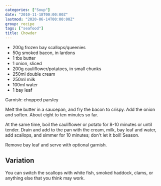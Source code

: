 ```yaml
---
categories: ["Soup"]
date: "2010-11-18T00:00:00Z"
lastmod: "2020-06-14T00:00:00Z"
group: recipe
tags: ["seafood"]
title: Chowder
---
```


- 200g frozen bay scallops/queenies
- 50g smoked bacon, in lardons
- 1 tbs butter
- 1 onion, sliced
- 200g cauliflower/potatoes, in small chunks
- 250ml double cream
- 250ml milk
- 100ml water
- 1 bay leaf

Garnish: chopped parsley

Melt the butter in a saucepan, and fry the bacon to crispy.  Add the onion and soften.  About eight to ten minutes so far.

At the same time, boil the cauliflower or potato for 8-10 minutes or until tender.  Drain and add to the pan with the cream, milk, bay leaf and water, add scallops, and simmer for 10 minutes; don't let it boil!  Season.

Remove bay leaf and serve with optional garnish.

## Variation

You can switch the scallops with white fish, smoked haddock, clams, or anything else that you think may work.
